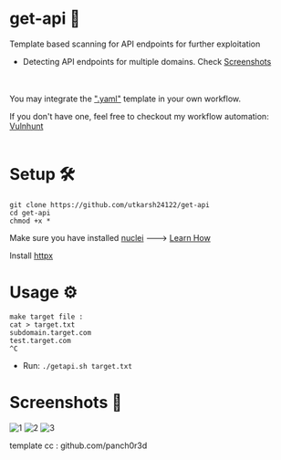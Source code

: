 # get-api 🎯
Template based scanning for API endpoints for further exploitation
- Detecting API endpoints for multiple domains. Check [Screenshots](https://github.com/utkarsh24122/get-api#screenshots-)

<br/><br/>
You may integrate the [".yaml"](https://github.com/utkarsh24122/get-api/blob/main/api_endpoints.yaml) template in your own workflow.

If you don't have one, feel free to checkout my workflow automation: [Vulnhunt](https://github.com/utkarsh24122/VulnHunt)
<br/><br/>

# Setup 🛠
```
git clone https://github.com/utkarsh24122/get-api
cd get-api
chmod +x *
```
Make sure you have installed [nuclei](https://github.com/projectdiscovery/nuclei) ---> [Learn How](https://github.com/projectdiscovery/nuclei#install-nuclei)

Install [httpx](https://github.com/projectdiscovery/httpx)

# Usage ⚙
```
make target file :
cat > target.txt
subdomain.target.com
test.target.com
^C
```
- Run:
 ``` ./getapi.sh target.txt ```
 
 # Screenshots 📸
![1](https://user-images.githubusercontent.com/54320208/131228303-b43a74b8-e23c-4032-a85f-670440afc9c4.PNG)
![2](https://user-images.githubusercontent.com/54320208/131228408-acebd3bd-7342-44e3-aada-14849878c1df.PNG)
![3](https://user-images.githubusercontent.com/54320208/131228484-35a10f4c-64d4-4f50-83e4-31ef2193b42b.PNG)


template cc : github.com/panch0r3d
